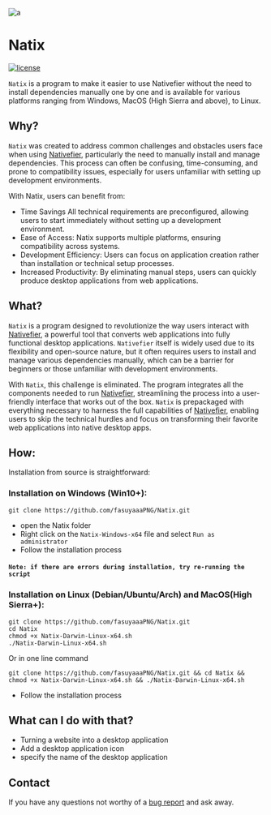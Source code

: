 ![a](https://github.com/user-attachments/assets/4fbd0754-a374-4058-bbf6-55c12de63d02)
# Natix

[![license](https://img.shields.io/github/license/mashape/apistatus.svg?maxAge=2592000)](https://choosealicense.com/licenses/mit/)

`Natix` is ​​a program to make it easier to use Nativefier without the need to install dependencies manually one by one and is available for various platforms ranging from Windows, MacOS (High Sierra and above), to Linux.
## Why?

`Natix` was created to address common challenges and obstacles users face when using [Nativefier], particularly the need to manually install and manage dependencies. This process can often be confusing, time-consuming, and prone to compatibility issues, especially for users unfamiliar with setting up development environments.

With Natix, users can benefit from:
- Time Savings
   All technical requirements are preconfigured, allowing users to start immediately without setting up a development environment.
- Ease of Access: Natix supports multiple platforms, ensuring compatibility across systems.
- Development Efficiency: Users can focus on application creation rather than installation or technical setup processes.
- Increased Productivity: By eliminating manual steps, users can quickly produce desktop applications from web applications.

## What?

`Natix` is a program designed to revolutionize the way users interact with [Nativefier], a powerful tool that converts web applications into fully functional desktop applications. `Nativefier` itself is widely used due to its flexibility and open-source nature, but it often requires users to install and manage various dependencies manually, which can be a barrier for beginners or those unfamiliar with development environments.

With `Natix`, this challenge is eliminated. The program integrates all the components needed to run [Nativefier], streamlining the process into a user-friendly interface that works out of the box. `Natix` is prepackaged with everything necessary to harness the full capabilities of [Nativefier], enabling users to skip the technical hurdles and focus on transforming their favorite web applications into native desktop apps.

[Nativefier]: https://github.com/nativefier/nativefier

## How:

Installation from source is straightforward:

### Installation on Windows (Win10+):

    git clone https://github.com/fasuyaaaPNG/Natix.git
  - open the Natix folder
  - Right click on the `Natix-Windows-x64` file and select `Run as administrator`
  - Follow the installation process
  #### `Note: if there are errors during installation, try re-running the script`

### Installation on Linux (Debian/Ubuntu/Arch) and MacOS(High Sierra+):

```shell
git clone https://github.com/fasuyaaaPNG/Natix.git
cd Natix
chmod +x Natix-Darwin-Linux-x64.sh
./Natix-Darwin-Linux-x64.sh
```
Or in one line command

    git clone https://github.com/fasuyaaaPNG/Natix.git && cd Natix && chmod +x Natix-Darwin-Linux-x64.sh && ./Natix-Darwin-Linux-x64.sh
    
- Follow the installation process

## What can I do with that?

- Turning a website into a desktop application
- Add a desktop application icon
- specify the name of the desktop application

## Contact
If you have any questions not worthy of a [bug report](https://github.com/fasuyaaaPNG/Natix/issues) and ask away.
